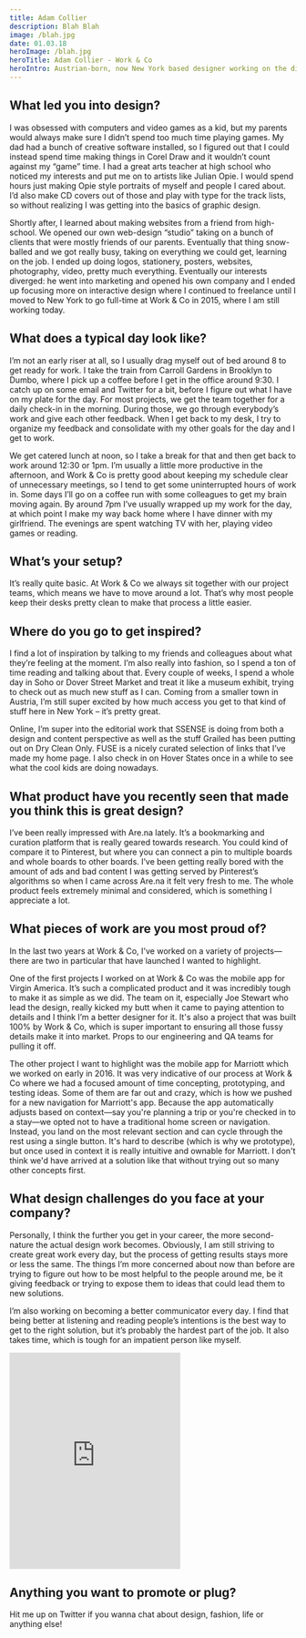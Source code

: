 ```yaml
---
title: Adam Collier
description: Blah Blah
image: /blah.jpg
date: 01.03.18
heroImage: /blah.jpg
heroTitle: Adam Collier - Work & Co
heroIntro: Austrian-born, now New York based designer working on the digital products and services that people use every day.
---
```


## What led you into design?

I was obsessed with computers and video games as a kid, but my parents would always make sure I didn’t spend too much time playing games. My dad had a bunch of creative software installed, so I figured out that I could instead spend time making things in Corel Draw and it wouldn’t count against my “game” time. I had a great arts teacher at high school who noticed my interests and put me on to artists like Julian Opie. I would spend hours just making Opie style portraits of myself and people I cared about. I’d also make CD covers out of those and play with type for the track lists, so without realizing I was getting into the basics of graphic design.

Shortly after, I learned about making websites from a friend from high-school. We opened our own web-design “studio” taking on a bunch of clients that were mostly friends of our parents. Eventually that thing snow-balled and we got really busy, taking on everything we could get, learning on the job. I ended up doing logos, stationery, posters, websites, photography, video, pretty much everything. Eventually our interests diverged: he went into marketing and opened his own company and I ended up focusing more on interactive design where I continued to freelance until I moved to New York to go full-time at Work & Co in 2015, where I am still working today.

## What does a typical day look like?

I’m not an early riser at all, so I usually drag myself out of bed around 8 to get ready for work. I take the train from Carroll Gardens in Brooklyn to Dumbo, where I pick up a coffee before I get in the office around 9:30. I catch up on some email and Twitter for a bit, before I figure out what I have on my plate for the day. For most projects, we get the team together for a daily check-in in the morning. During those, we go through everybody’s work and give each other feedback. When I get back to my desk, I try to organize my feedback and consolidate with my other goals for the day and I get to work.

We get catered lunch at noon, so I take a break for that and then get back to work around 12:30 or 1pm. I’m usually a little more productive in the afternoon, and Work & Co is pretty good about keeping my schedule clear of unnecessary meetings, so I tend to get some uninterrupted hours of work in. Some days I’ll go on a coffee run with some colleagues to get my brain moving again. By around 7pm I’ve usually wrapped up my work for the day, at which point I make my way back home where I have dinner with my girlfriend. The evenings are spent watching TV with her, playing video games or reading.

## What’s your setup?

It’s really quite basic. At Work & Co we always sit together with our project teams, which means we have to move around a lot. That’s why most people keep their desks pretty clean to make that process a little easier.

## Where do you go to get inspired?

I find a lot of inspiration by talking to my friends and colleagues about what they’re feeling at the moment. I’m also really into fashion, so I spend a ton of time reading and talking about that. Every couple of weeks, I spend a whole day in Soho or Dover Street Market and treat it like a museum exhibit, trying to check out as much new stuff as I can. Coming from a smaller town in Austria, I’m still super excited by how much access you get to that kind of stuff here in New York – it’s pretty great.

Online, I’m super into the editorial work that SSENSE is doing from both a design and content perspective as well as the stuff Grailed has been putting out on Dry Clean Only. FUSE is a nicely curated selection of links that I’ve made my home page. I also check in on Hover States once in a while to see what the cool kids are doing nowadays.

## What product have you recently seen that made you think this is great design?

I’ve been really impressed with Are.na lately. It’s a bookmarking and curation platform that is really geared towards research. You could kind of compare it to Pinterest, but where you can connect a pin to multiple boards and whole boards to other boards. I’ve been getting really bored with the amount of ads and bad content I was getting served by Pinterest’s algorithms so when I came across Are.na it felt very fresh to me. The whole product feels extremely minimal and considered, which is something I appreciate a lot.

## What pieces of work are you most proud of?

In the last two years at Work & Co, I've worked on a variety of projects—there are two in particular that have launched I wanted to highlight.

One of the first projects I worked on at Work & Co was the mobile app for Virgin America. It’s such a complicated product and it was incredibly tough to make it as simple as we did. The team on it, especially Joe Stewart who lead the design, really kicked my butt when it came to paying attention to details and I think I’m a better designer for it. It's also a project that was built 100% by Work & Co, which is super important to ensuring all those fussy details make it into market. Props to our engineering and QA teams for pulling it off.

The other project I want to highlight was the mobile app for Marriott which we worked on early in 2016. It was very indicative of our process at Work & Co where we had a focused amount of time concepting, prototyping, and testing ideas. Some of them are far out and crazy, which is how we pushed for a new navigation for Marriott's app. Because the app automatically adjusts based on context—say you're planning a trip or you're checked in to a stay—we opted not to have a traditional home screen or navigation. Instead, you land on the most relevant section and can cycle through the rest using a single button. It's hard to describe (which is why we prototype), but once used in context it is really intuitive and ownable for Marriott. I don't think we'd have arrived at a solution like that without trying out so many other concepts first.

## What design challenges do you face at your company?

Personally, I think the further you get in your career, the more second-nature the actual design work becomes. Obviously, I am still striving to create great work every day, but the process of getting results stays more or less the same. The things I’m more concerned about now than before are trying to figure out how to be most helpful to the people around me, be it giving feedback or trying to expose them to ideas that could lead them to new solutions.

I’m also working on becoming a better communicator every day. I find that being better at listening and reading people’s intentions is the best way to get to the right solution, but it’s probably the hardest part of the job. It also takes time, which is tough for an impatient person like myself.

<iframe src="https://open.spotify.com/embed/album/1yyCXBEu27Ia1Y3torWIwC" width="300" height="380" frameborder="0" allowtransparency="true" allow="encrypted-media"></iframe>

## Anything you want to promote or plug?

Hit me up on Twitter if you wanna chat about design, fashion, life or anything else!
